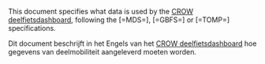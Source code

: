 This document specifies what data is used by the [CROW deelfietsdashboard][db], following the [=MDS=], [=GBFS=] or [=TOMP=] specifications.

<div lang='nl'>

Dit document beschrijft in het Engels van het [CROW deelfietsdashboard][db] hoe gegevens van deelmobiliteit aangeleverd moeten worden.

</div>

[db]: https://deelfietsdashboard.nl/